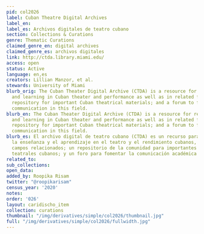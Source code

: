 ```yaml
---
pid: col2026
label: Cuban Theatre Digital Archives
label_en:
label_es: Archivos digitales de teatro cubano
section: Collections & Curations
genre: Thematic Curations
claimed_genre_en: digital archives
claimed_genre_es: archivos digitales
link: http://ctda.library.miami.edu/
access: open
status: Active
language: en,es
creators: Lillian Manzor, et al.
stewards: University of Miami
blurb_orig: The Cuban Theater Digital Archive (CTDA) is a resource for research, teaching
  and learning in Cuban theater and performance as well as in related fields; a community
  repository for important Cuban theatrical materials; and a forum to foster scholarly
  communication in this field.
blurb_en: The Cuban Theater Digital Archive (CTDA) is a resource for research, teaching
  and learning in Cuban theater and performance as well as in related fields; a community
  repository for important Cuban theatrical materials; and a forum to foster scholarly
  communication in this field.
blurb_es: El archivo digital de teatro cubano (CTDA) es un recurso para la investigación,
  la enseñanza y el aprendizaje en el teatro y el rendimiento cubanos, así como en
  campos relacionados; un repositorio de la comunidad para importantes materiales
  teatrales cubanos; y un foro para fomentar la comunicación académica en este campo.
related_to:
sub_collections:
open_data:
added_by: Roopika Risam
twitter: "@roopikarisam"
census_year: '2020'
notes:
order: '026'
layout: caridischo_item
collection: curations
thumbnail: "/img/derivatives/simple/col2026/thumbnail.jpg"
full: "/img/derivatives/simple/col2026/fullwidth.jpg"
---
```

